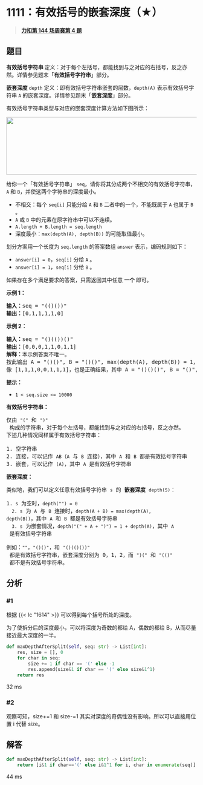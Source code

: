 # 1111：有效括号的嵌套深度（★）


> <u>**[力扣第 144 场周赛第 4 题](https://leetcode.cn/problems/maximum-nesting-depth-of-two-valid-parentheses-strings/)**</u>

## 题目

<p><strong>有效括号字符串 </strong>定义：对于每个左括号，都能找到与之对应的右括号，反之亦然。详情参见题末「<strong>有效括号字符串</strong>」部分。</p>

<p><strong>嵌套深度</strong> <code>depth</code> 定义：即有效括号字符串嵌套的层数，<code>depth(A)</code> 表示有效括号字符串 <code>A</code> 的嵌套深度。详情参见题末「<strong>嵌套深度</strong>」部分。</p>

<p>有效括号字符串类型与对应的嵌套深度计算方法如下图所示：</p>

<p><img alt="" src="https://assets.leetcode-cn.com/aliyun-lc-upload/uploads/2020/04/01/1111.png" style="height: 152px; width: 600px;"></p>



<p>给你一个「有效括号字符串」 <code>seq</code>，请你将其分成两个不相交的有效括号字符串，<code>A</code> 和 <code>B</code>，并使这两个字符串的深度最小。</p>

<ul>
<li>不相交：每个 <code>seq[i]</code> 只能分给 <code>A</code> 和 <code>B</code> 二者中的一个，不能既属于 <code>A</code> 也属于 <code>B</code> 。</li>
<li><code>A</code> 或 <code>B</code> 中的元素在原字符串中可以不连续。</li>
<li><code>A.length + B.length = seq.length</code></li>
<li>深度最小：<code>max(depth(A), depth(B))</code> 的可能取值最小。 </li>
</ul>

<p>划分方案用一个长度为 <code>seq.length</code> 的答案数组 <code>answer</code> 表示，编码规则如下：</p>

<ul>
<li><code>answer[i] = 0</code>，<code>seq[i]</code> 分给 <code>A</code> 。</li>
<li><code>answer[i] = 1</code>，<code>seq[i]</code> 分给 <code>B</code> 。</li>
</ul>

<p>如果存在多个满足要求的答案，只需返回其中任意 <strong>一个 </strong>即可。</p>



<p><strong>示例 1：</strong></p>

<pre><strong>输入：</strong>seq = &quot;(()())&quot;
<strong>输出：</strong>[0,1,1,1,1,0]
</pre>

<p><strong>示例 2：</strong></p>

<pre><strong>输入：</strong>seq = &quot;()(())()&quot;
<strong>输出：</strong>[0,0,0,1,1,0,1,1]
<strong>解释：</strong>本示例答案不唯一。
按此输出 A = &quot;()()&quot;, B = &quot;()()&quot;, max(depth(A), depth(B)) = 1，它们的深度最小。
像 [1,1,1,0,0,1,1,1]，也是正确结果，其中 A = &quot;()()()&quot;, B = &quot;()&quot;, max(depth(A), depth(B)) = 1 。
</pre>



<p><strong>提示：</strong></p>

<ul>
<li><code>1 &lt; seq.size &lt;= 10000</code></li>
</ul>



<p><strong>有效括号字符串：</strong></p>

<pre>仅由 <code>&quot;(&quot;</code> 和 <code>&quot;)&quot;</code> 构成的字符串，对于每个左括号，都能找到与之对应的右括号，反之亦然。
下述几种情况同样属于有效括号字符串：

1. 空字符串
2. 连接，可以记作 <code>AB</code>（<code>A</code> 与 <code>B</code> 连接），其中 <code>A</code> 和 <code>B</code> 都是有效括号字符串
3. 嵌套，可以记作 <code>(A)</code>，其中 <code>A</code> 是有效括号字符串
</pre>

<p><strong>嵌套深度：</strong></p>

<pre>类似地，我们可以定义任意有效括号字符串 <code>s</code> 的 <strong>嵌套深度</strong> <code>depth(S)</code>：

1.<code> s</code> 为空时，<code>depth(&quot;&quot;) = 0</code>
<code>  2. s</code> 为 <code>A</code> 与 <code>B</code> 连接时，<code>depth(A + B) = max(depth(A), depth(B))</code>，其中 <code>A</code> 和 <code>B</code> 都是有效括号字符串
<code>  3. s</code> 为嵌套情况，<code>depth(&quot;(&quot; + A + &quot;)&quot;) = 1 + depth(A)</code>，其中 <code>A</code> 是有效括号字符串

例如：<code>&quot;&quot;</code>，<code>&quot;()()&quot;</code>，和 <code>&quot;()(()())&quot;</code> 都是有效括号字符串，嵌套深度分别为 0，1，2，而 <code>&quot;)(&quot;</code> 和 <code>&quot;(()&quot;</code> 都不是有效括号字符串。
</pre>


## 分析

### #1

根据 {{< lc "1614" >}} 可以得到每个括号所处的深度。

为了使拆分后的深度最小，可以将深度为奇数的都给 A，偶数的都给 B，从而尽量接近最大深度的一半。

```python
def maxDepthAfterSplit(self, seq: str) -> List[int]:
    res, size = [], 0
    for char in seq:
        size += 1 if char == '(' else -1
        res.append(size&1 if char == '(' else size&1^1)
    return res
```
32 ms

### #2

观察可知，size+=1 和 size-=1 其实对深度的奇偶性没有影响。所以可以直接用位置 i 代替 size。

## 解答

```python
def maxDepthAfterSplit(self, seq: str) -> List[int]:
    return [i&1 if char=='(' else i&1^1 for i, char in enumerate(seq)]
```
44 ms

